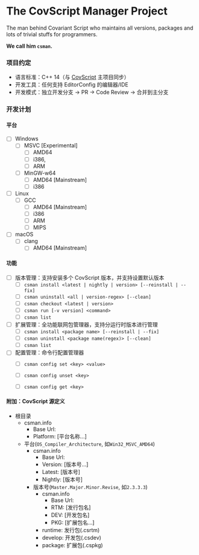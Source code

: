# The CovScript Manager Project

The man behind Covariant Script who maintains all versions, packages and lots of trivial stuffs for programmers.

**We call him `csman`.**

### 项目约定

- 语言标准：C++ 14（与 [CovScript](https://github.com/covscript/covscript) 主项目同步）
- 开发工具：任何支持 EditorConfig 的编辑器/IDE
- 开发模式：独立开发分支 -> PR -> Code Review -> 合并到主分支

### 开发计划

#### 平台
- [ ] Windows
    - [ ] MSVC [Experimental]
        - [ ] AMD64
        - [ ] i386,
        - [ ] ARM
    - [ ] MinGW-w64
        - [ ] AMD64 [Mainstream]
        - [ ] i386
- [ ] Linux
    - [ ] GCC
        - [ ] AMD64 [Mainstream]
        - [ ] i386
        - [ ] ARM
        - [ ] MIPS
- [ ] macOS
    - [ ] clang
        - [ ] AMD64 [Mainstream]

#### 功能

- [ ] 版本管理：支持安装多个 CovScript 版本，并支持设置默认版本
    - [ ] `csman install <latest | nightly | version> [--reinstall | --fix]`
    - [ ] `csman uninstall <all | version-regex> [--clean]`
    - [ ] `csman checkout <latest | version>`
    - [ ] `csman run [-v version] <command>`
    - [ ] `csman list`
- [ ] 扩展管理：全功能联网包管理器，支持分运行时版本进行管理
    - [ ] `csman install <package name> [--reinstall | --fix]`
    - [ ] `csman uninstall <package name(regex)> [--clean]`
    - [ ] `csman list`
- [ ] 配置管理：命令行配置管理器
    - [ ] `csman config set <key> <value>`
    - [ ] `csman config unset <key>`
    - [ ] `csman config get <key>`


#### 附加：CovScript 源定义

- 根目录
    - csman.info
        - Base Url:
        - Platform: [平台名称...]
    - 平台(`OS_Compiler_Architecture`, 如`Win32_MSVC_AMD64`)
        - csman.info
            - Base Url:
            - Version: [版本号...]
            - Latest: [版本号]
            - Nightly: [版本号]
        - 版本号(`Master.Major.Minor.Revise`, 如`2.3.3.3`)
            - csman.info
                - Base Url:
                - RTM: [发行包名]
                - DEV: [开发包名]
                - PKG: [扩展包名...]
            - runtime: 发行包(.csrtm)
            - develop: 开发包(.csdev)
            - package: 扩展包(.cspkg)

